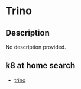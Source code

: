 # Trino

## Description

No description provided.

## k8 at home search

- [trino](https://nanne.dev/k8s-at-home-search/#/trino)
